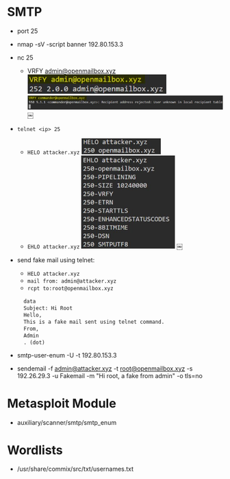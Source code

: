 # SMTP

- port 25
- nmap -sV -script banner 192.80.153.3
- nc <ip> 25
	- VRFY admin@openmailbox.xyz
	![SMTP VRFY output 1](./images/smtp-01.png)
	![SMTP VRFY output 2](./images/smtp-02.png)
	  ￼
- `telnet <ip> 25`
	- `HELO attacker.xyz`
	![SMTP HELO output](./images/smtp-03.png)
	- `EHLO attacker.xyz`
	![SMTP EHLO output](./images/smtp-04.png)
	  ￼
- send fake mail using telnet:
	- `HELO attacker.xyz`
	- `mail from: admin@attacker.xyz`
	- `rcpt to:root@openmailbox.xyz` 
	``` 
	  data
	  Subject: Hi Root
	  Hello,
	  This is a fake mail sent using telnet command.
	  From,
	  Admin
	  . (dot)
	```

- smtp-user-enum -U <userlist> -t 192.80.153.3
- sendemail -f admin@attacker.xyz -t root@openmailbox.xyz -s 192.26.29.3 -u Fakemail -m "Hi root, a fake from admin" -o tls=no

# Metasploit Module

- auxiliary/scanner/smtp/smtp_enum

# Wordlists

- /usr/share/commix/src/txt/usernames.txt